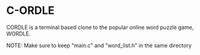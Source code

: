 # C-ORDLE

CORDLE is a terminal based clone to the popular online word puzzle game, WORDLE.

NOTE: Make sure to keep "main.c" and "word_list.h" in the same directory

